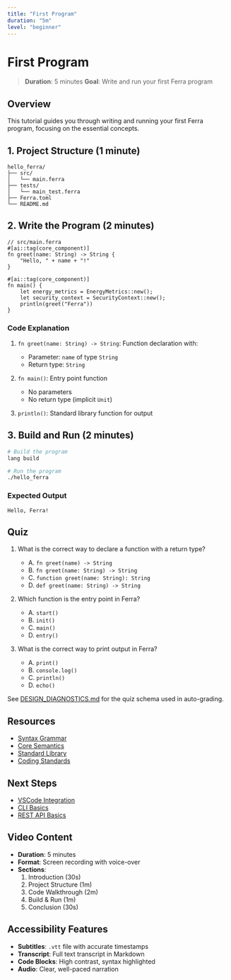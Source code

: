 ```yaml
---
title: "First Program"
duration: "5m"
level: "beginner"
---
```


# First Program

> **Duration**: 5 minutes
> **Goal**: Write and run your first Ferra program

## Overview

This tutorial guides you through writing and running your first Ferra program, focusing on the essential concepts.

## 1. Project Structure (1 minute)

```
hello_ferra/
├── src/
│   └── main.ferra
├── tests/
│   └── main_test.ferra
├── Ferra.toml
└── README.md
```

## 2. Write the Program (2 minutes)

```ferra
// src/main.ferra
#[ai::tag(core_component)]
fn greet(name: String) -> String {
    "Hello, " + name + "!"
}

#[ai::tag(core_component)]
fn main() {
    let energy_metrics = EnergyMetrics::new();
    let security_context = SecurityContext::new();
    println(greet("Ferra"))
}
```

### Code Explanation

1. `fn greet(name: String) -> String`: Function declaration with:
   - Parameter: `name` of type `String`
   - Return type: `String`

2. `fn main()`: Entry point function
   - No parameters
   - No return type (implicit `Unit`)

3. `println()`: Standard library function for output

## 3. Build and Run (2 minutes)

```bash
# Build the program
lang build

# Run the program
./hello_ferra
```

### Expected Output
```
Hello, Ferra!
```

## Quiz

1. What is the correct way to declare a function with a return type?
   - A. `fn greet(name) -> String`
   - B. `fn greet(name: String) -> String`
   - C. `function greet(name: String): String`
   - D. `def greet(name: String) -> String`

2. Which function is the entry point in Ferra?
   - A. `start()`
   - B. `init()`
   - C. `main()`
   - D. `entry()`

3. What is the correct way to print output in Ferra?
   - A. `print()`
   - B. `console.log()`
   - C. `println()`
   - D. `echo()`

See [DESIGN_DIAGNOSTICS.md](../../reference/DESIGN_DIAGNOSTICS.md) for the quiz schema used in auto-grading.

## Resources

- [Syntax Grammar](../../reference/SYNTAX_GRAMMAR_V0.1.md)
- [Core Semantics](../../reference/CORE_SEMANTICS_V0.1.md)
- [Standard Library](../../reference/STDLIB_CORE_V0.1.md)
- [Coding Standards](../../reference/CODING_STANDARDS.md)

## Next Steps

- [VSCode Integration](./vscode_integration.md)
- [CLI Basics](./cli_basics.md)
- [REST API Basics](../week-1/rest_api_basics.md)

## Video Content

- **Duration**: 5 minutes
- **Format**: Screen recording with voice-over
- **Sections**:
  1. Introduction (30s)
  2. Project Structure (1m)
  3. Code Walkthrough (2m)
  4. Build & Run (1m)
  5. Conclusion (30s)

## Accessibility Features

- **Subtitles**: `.vtt` file with accurate timestamps
- **Transcript**: Full text transcript in Markdown
- **Code Blocks**: High contrast, syntax highlighted
- **Audio**: Clear, well-paced narration 